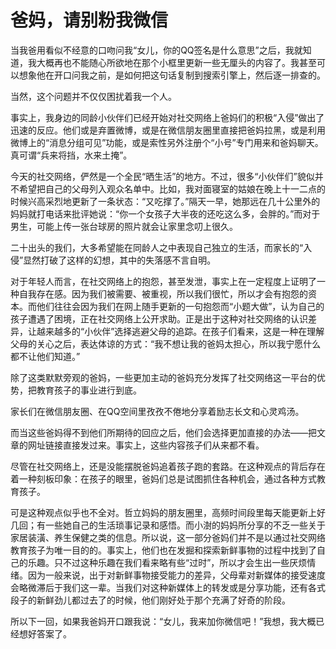 # 爸妈，请别粉我微信

当我爸用看似不经意的口吻问我“女儿，你的QQ签名是什么意思”之后，我就知道，我大概再也不能随心所欲地在那个小框里更新一些无厘头的内容了。我甚至可以想象他在开口问我之前，是如何把这句话复制到搜索引擎上，然后逐一排查的。 

当然，这个问题并不仅仅困扰着我一个人。 

事实上，我身边的同龄小伙伴们已经开始对社交网络上爸妈们的积极“入侵”做出了迅速的反应。他们或是弃置微博，或是在微信朋友圈里直接把爸妈拉黑，或是利用微博上的“消息分组可见”功能，或是索性另外注册个“小号”专门用来和爸妈聊天。真可谓“兵来将挡，水来土掩”。 

今天的社交网络，俨然是一个全民“晒生活”的地方。不过，很多“小伙伴们”貌似并不希望把自己的父母列入观众名单中。比如，我对面寝室的姑娘在晚上十一二点的时候兴高采烈地更新了一条状态：“又吃撑了。”隔天一早，她那远在几十公里外的妈妈就打电话来批评她说：“你一个女孩子大半夜的还吃这么多，会胖的。”而对于男生，可能上传一张台球房的照片就会让家里念叨上很久。 

二十出头的我们，大多希望能在同龄人之中表现自己独立的生活，而家长的“入侵”显然打破了这样的幻想，其中的失落感不言自明。 

对于年轻人而言，在社交网络上的抱怨，甚至发泄，事实上在一定程度上证明了一种自我存在感。因为我们被需要、被重视，所以我们很忙，所以才会有抱怨的资本。而他们往往会因为我们在网上随手更新的一句抱怨而“小题大做”，认为自己的孩子遭遇了困境，正在社交网络上公开求助。正是出于这种对社交网络的认识差异，让越来越多的“小伙伴”选择逃避父母的追踪。在孩子们看来，这是一种在理解父母的关心之后，表达体谅的方式：“我不想让我的爸妈太担心，所以我宁愿什么都不让他们知道。” 

除了这类默默旁观的爸妈，一些更加主动的爸妈充分发挥了社交网络这一平台的优势，把教育孩子的事业进行到底。 

家长们在微信朋友圈、在QQ空间里孜孜不倦地分享着励志长文和心灵鸡汤。 

而当这些爸妈得不到他们所期待的回应之后，他们会选择更加直接的办法——把文章的网址链接直接发过来。事实上，这些内容孩子们从来都不看。 

尽管在社交网络上，还是没能摆脱爸妈追着孩子跑的套路。在这种观点的背后存在着一种刻板印象：在孩子的眼里，爸妈们总是试图抓住各种机会，通过各种方式教育孩子。 

可是这种观点似乎也不全对。哲立妈妈的朋友圈里，高频时间段里每天能更新上好几回；有一些她自己的生活琐事记录和感悟。而小澍的妈妈所分享的不乏一些关于家居装潢、养生保健之类的信息。所以说，这一部分爸妈们并不是以通过社交网络教育孩子为唯一目的的。事实上，他们也在发掘和探索新鲜事物的过程中找到了自己的乐趣。只不过这种乐趣在我们看来略有些“过时”，所以才会生出一些厌烦情绪。因为一般来说，出于对新鲜事物接受能力的差异，父母辈对新媒体的接受速度会略微滞后于我们这一辈。当我们对这种新媒体上的转发或是分享功能，还有各式段子的新鲜劲儿都过去了的时候，他们刚好处于那个充满了好奇的阶段。 

所以下一回，如果我爸妈开口跟我说：“女儿，我来加你微信吧！”我想，我大概已经想好答案了。